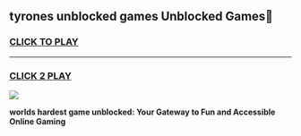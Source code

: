
## tyrones unblocked games Unblocked Games👋
<h3>
<a href="https://premium.freeplayer.one?title=tyrones_unblocked_games&ref=16F">CLICK TO PLAY</a></h3>
<hr>

<h3>
<a href="https://premium.freeplayer.one?title=tyrones_unblocked_games&ref=16F">CLICK 2 PLAY</a>
  
</h3>

<a href="https://premium.freeplayer.one?title=tyrones_unblocked_games&ref=16F/"><img src="https://clearcache.store/games.png"></a>


**worlds hardest game unblocked: Your Gateway to Fun and Accessible Online Gaming**
